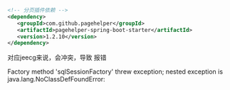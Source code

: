 ```xml
<!-- 分页插件依赖 -->
<dependency>
   <groupId>com.github.pagehelper</groupId>
   <artifactId>pagehelper-spring-boot-starter</artifactId>
   <version>1.2.10</version>
</dependency>
```

对应jeecg来说，会冲突，导致 报错

Factory method 'sqlSessionFactory' threw exception; nested exception is java.lang.NoClassDefFoundError: 